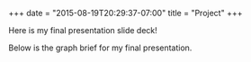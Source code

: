 +++
date = "2015-08-19T20:29:37-07:00"
title = "Project"
+++

Here is my final presentation slide deck!

Below is the graph brief for my final presentation.
